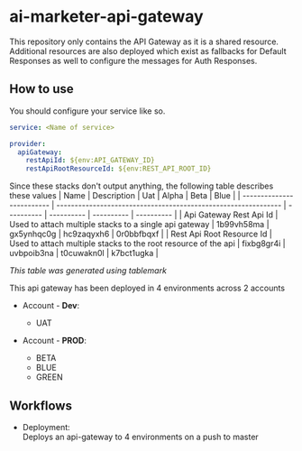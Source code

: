 # ai-marketer-api-gateway
This repository only contains the API Gateway as it is a shared resource.  
Additional resources are also deployed which exist as fallbacks for Default Responses as well to configure the messages for Auth Responses.

## How to use
You should configure your service like so.
```yaml
service: <Name of service>

provider:
  apiGateway:
    restApiId: ${env:API_GATEWAY_ID}
    restApiRootResourceId: ${env:REST_API_ROOT_ID}
```
Since these stacks don't output anything, the following table describes these values
| Name                      | Description                                                    | Uat        | Alpha      | Beta       | Blue       |
| ------------------------- | -------------------------------------------------------------- | ---------- | ---------- | ---------- | ---------- |
| Api Gateway Rest Api Id   | Used to attach multiple stacks to a single api gateway         | 1b99vh58ma | gx5ynhqc0g | hc9zaqyxh6 | 0r0bbfbqxf |
| Rest Api Root Resource Id | Used to attach multiple stacks to the root resource of the api | fixbg8gr4i | uvbpoib3na | t0cuwakn0l | k7bct1ugka |

*This table was generated using tablemark*


This api gateway has been deployed in 4 environments across 2 accounts
* Account - **Dev**:
  * UAT

* Account - **PROD**:
  * BETA
  * BLUE
  * GREEN


## Workflows
* Deployment:  
  Deploys an api-gateway to 4 environments on a push to master
